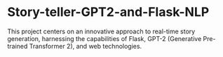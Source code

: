 # Story-teller-GPT2-and-Flask-NLP
This project centers on an innovative approach to real-time story generation, harnessing the capabilities of Flask, GPT-2 (Generative Pre-trained Transformer 2), and web technologies. 

